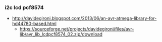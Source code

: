 ### i2c lcd pcf8574
- http://davidegironi.blogspot.com/2013/06/an-avr-atmega-library-for-hd44780-based.html	
	- https://sourceforge.net/projects/davidegironi/files/avr-lib/avr_lib_lcdpcf8574_02.zip/download
